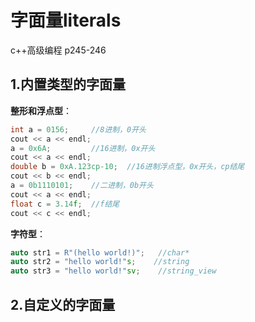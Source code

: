 # 字面量literals

c++高级编程 p245-246

## 1.内置类型的字面量

**整形和浮点型**：

```cpp
int a = 0156;     //8进制，0开头
cout << a << endl;  
a = 0x6A;         //16进制，0x开头
cout << a << endl;
double b = 0xA.123cp-10;  //16进制浮点型，0x开头，cp结尾
cout << b << endl;
a = 0b1110101;    //二进制，0b开头
cout << a << endl;
float c = 3.14f;  //f结尾
cout << c << endl;
```

**字符型**：

```cpp
auto str1 = R"(hello world!)";   //char*
auto str2 = "hello world!"s;    //string
auto str3 = "hello world!"sv;    //string_view
```

## 2.自定义的字面量


